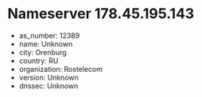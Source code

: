 # Nameserver 178.45.195.143

* as_number: 12389
* name: Unknown
* city: Orenburg
* country: RU
* organization: Rostelecom
* version: Unknown
* dnssec: Unknown
